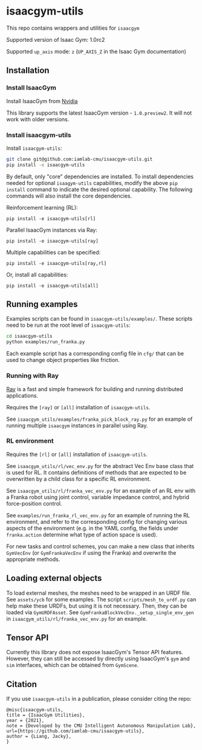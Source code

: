 # isaacgym-utils
This repo contains wrappers and utilities for `isaacgym`

Supported version of Isaac Gym: 1.0rc2

Supported `up_axis` mode: `z` (`UP_AXIS_Z` in the Isaac Gym documentation)

## Installation

### Install IsaacGym

Install IsaacGym from [Nvidia](https://developer.nvidia.com/isaac-gym)

This library supports the latest IsaacGym version - `1.0.preview2`.
It will not work with older versions.

### Install isaacgym-utils

Install `isaacgym-utils`:

```bash
git clone git@github.com:iamlab-cmu/isaacgym-utils.git
pip install -e isaacgym-utils
```

By default, only "core" dependencies are installed. To install dependencies needed for optional `isaagym-utils` capabilities, modify the above `pip install` command to indicate the desired optional capability. The following commands will also install the core dependencies.

Reinforcement learning (RL):
```
pip install -e isaacgym-utils[rl]
```

Parallel IsaacGym instances via Ray:
```
pip install -e isaacgym-utils[ray]
```

Multiple capabilities can be specified:
```
pip install -e isaacgym-utils[ray,rl]
```

Or, install all capabilities:
```
pip install -e isaacgym-utils[all]
```

## Running examples

Examples scripts can be found in `isaacgym-utils/examples/`.
These scripts need to be run at the root level of `isaacgym-utils`:

```bash
cd isaacgym-utils
python examples/run_franka.py
```

Each example script has a corresponding config file in `cfg/` that can be used to change object properties like friction.

### Running with Ray

[Ray](https://github.com/ray-project/ray) is a fast and simple framework for building and running distributed applications.

Requires the `[ray]` or `[all]` installation of `isaacgym-utils`.

See `isaacgym_utils/examples/franka_pick_block_ray.py` for an example of running multiple `isaacgym` instances in parallel using Ray.

### RL environment

Requires the `[rl]` or `[all]` installation of `isaacgym-utils`.

See `isaacgym_utils/rl/vec_env.py` for the abstract Vec Env base class that is used for RL.
It contains definitions of methods that are expected to be overwritten by a child class for a specific RL environment.

See `isaacgym_utils/rl/franka_vec_env.py` for an example of an RL env with a Franka robot using joint control, variable impedance control, and hybrid force-position control.

See `examples/run_franka_rl_vec_env.py` for an example of running the RL environment, and refer to the corresponding config for changing various aspects of the environment (e.g. in the YAML config, the fields under `franka.action` determine what type of action space is used).

For new tasks and control schemes, you can make a new class that inherits `GymVecEnv` (or `GymFrankaVecEnv` if using the Franka) and overwrite the appropriate methods.

## Loading external objects
To load external meshes, the meshes need to be wrapped in an URDF file.
See `assets/ycb` for some examples.
The script `scripts/mesh_to_urdf.py` can help make these URDFs, but using it is not necessary.
Then, they can be loaded via `GymURDFAsset`.
See `GymFrankaBlockVecEnv._setup_single_env_gen` in `isaacgym_utils/rl/franka_vec_env.py` for an example.

## Tensor API

Currently this library does not expose IsaacGym's Tensor API features.
However, they can still be accessed by directly using IsaacGym's `gym` and `sim` interfaces, which can be obtained from `GymScene`.

## Citation

If you use `isaacgym-utils` in a publication, please consider citing the repo:

```
@misc{isaacgym-utils,
title = {IsaacGym Utilities},
year = {2021},
note = {Developed by the CMU Intelligent Autonomous Manipulation Lab},
url={https://github.com/iamlab-cmu/isaacgym-utils},
author = {Liang, Jacky},
}
```
